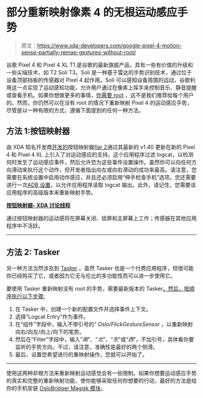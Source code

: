 # 部分重新映射像素 4 的无根运动感应手势

> 原文：<https://www.xda-developers.com/google-pixel-4-motion-sense-partially-remap-gestures-without-root/>

谷歌 Pixel 4 和 Pixel 4 XL T1 是谷歌的最新旗舰产品，具有一些有价值的升级和一些尖端技术，如 T2 Soli T3。Soli 是一种基于雷达的手势识别技术，通过位于设备顶部挡板的传感器对 Pixel 4 起作用。Soli 可以感知设备周围的运动，谷歌利用这一点实现了运动感知功能，允许用户通过在像素上挥手来控制音乐、静音提醒或查看手机。如果你想做更多的事情，[你需要 root](https://www.xda-developers.com/remap-pixel-4-motion-sense-gestures/) ，这不是我们推荐给每个用户的。然而，你仍然可以在没有 root 的情况下重新映射 Pixel 4 的运动感应手势，尽管是以一种有限的方式，遵循下面提到的任何一种方法。

## 方法 1:按钮映射器

由 XDA 知名开发商[开发的](https://forum.xda-developers.com/member.php?u=4684315)按钮映射器[flar 2](https://forum.xda-developers.com/pixel-4-xl/themes/app-button-mapper-remap-motion-sense-t3999591)通过其最新的 v1.40 更新在新的 Pixel 4 和 Pixel 4 XL 上引入了对运动感应的支持。这个应用程序过滤 logcat，以检测何时发生了运动感应事件，然后允许您为这些事件设置操作。虽然你可以向任何方向滑动来执行这个动作，但开发者指出向左或向右滑动的成功率最高。请注意，您需要在系统设置中启用动作感应，并且还必须启用“伸手检查手机”选项。您还需要进行一次[ADB 设置](https://forum.xda-developers.com/showpost.php?p=80870069&postcount=15)，以允许应用程序读取 logcat 输出。此外，请记住，您需要该应用程序的高级版本来重新映射手势。

**[按钮映射器- XDA 讨论线程](https://forum.xda-developers.com/pixel-4-xl/themes/app-button-mapper-remap-motion-sense-t3999591)**

通过按钮映射器的运动感将在屏幕关闭、锁屏和主屏幕上工作；传感器在其他应用程序中不活跃。

* * *

## 方法 2: Tasker

另一种方法当然涉及到 [Tasker](https://www.xda-developers.com/tag/tasker/) 。虽然 Tasker 也是一个付费应用程序，但很可能你已经购买了它，或者因为它无与伦比的多功能性而可以进一步使用它。

要使用 Tasker 重新映射没有 root 的手势，需要最新版本的 Tasker[。然后，按顺序执行以下步骤:](https://www.xda-developers.com/tasker-update-logcat-detection-automation/)

1.  在 Tasker 中，创建一个新的配置文件并选择事件上下文。
2.  选择“Logcat Entry”作为事件。
3.  在“组件”字段中，输入不带引号的“ *Oslo/FlickGestureSensor* ，以重新映射向右/向左/向上/向下的笔势。
4.  然后在“Filter”字段中，输入“*南*”、“*北*”、“*东*”或“*西*”，不加引号，具体看你要监听的手势方向。不过，请注意，准确性是最好的两个侧滑。
5.  最后，设置您希望进行的重映射操作，您就可以开始了。

* * *

使用这两种非根方法来重新映射运动感觉会有一些限制。如果你想要运动感应手势的真实和完整的重新映射功能，使你能够采取任何你想要的行动，最好的方法是给你的手机安装 [OsloBridger Magisk 模块](https://www.xda-developers.com/remap-pixel-4-motion-sense-gestures/)。